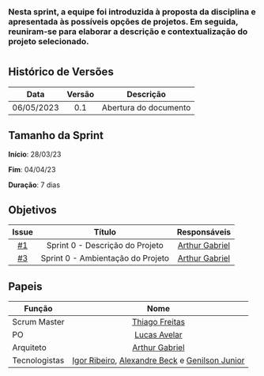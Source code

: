 ### Nesta sprint, a equipe foi introduzida à proposta da disciplina e apresentada às possíveis opções de projetos. Em seguida, reuniram-se para elaborar a descrição e contextualização do projeto selecionado.

#

## Histórico de Versões

|    Data    | Versão |       Descrição       |
| :--------: | :----: | :-------------------: |
| 06/05/2023 |  0.1   | Abertura do documento |

## Tamanho da Sprint

**Início**: 28/03/23

**Fim**: 04/04/23

**Duração**: 7 dias

## Objetivos

|                            Issue                             |              Título               |                    Responsáveis                     |
| :----------------------------------------------------------: | :-------------------------------: | :-------------------------------------------------: |
| [#1](https://github.com/fga-eps-mds/2023.1-GuiaUnB/issues/1) |  Sprint 0 - Descrição do Projeto  | [Arthur Gabriel](https://github.com/ArthurGabrieel) |
| [#3](https://github.com/fga-eps-mds/2023.1-GuiaUnB/issues/3) | Sprint 0 - Ambientação do Projeto | [Arthur Gabriel](https://github.com/ArthurGabrieel) |

## Papeis

| Função        |                                                                           Nome                                                                            |
| ------------- | :-------------------------------------------------------------------------------------------------------------------------------------------------------: |
| Scrum Master  |                                                    [Thiago Freitas](https://github.com/thiagorfreitas)                                                    |
| PO            |                                                    [Lucas Avelar](https://github.com/LucasAvelar2711)                                                     |
| Arquiteto     |                                                    [Arthur Gabriel](https://github.com/ArthurGabrieel)                                                    |
| Tecnologistas | [Igor Ribeiro](https://github.com/igor-ribeir0), [Alexandre Beck](https://github.com/zzzBECK) e [Genilson Junior](https://github.com/GenilsonJrs) |